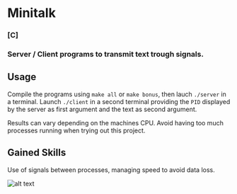 # Minitalk

### [C]

### Server / Client programs to transmit text trough signals.

## Usage

Compile the programs using `make all` or `make bonus`, then lauch `./server` in a terminal. Launch `./client` in a second terminal providing the `PID` displayed by the server as first argument and the text as second argument.

Results can vary depending on the machines CPU. Avoid having too much processes running when trying out this project.

## Gained Skills

Use of signals between processes, managing speed to avoid data loss.

![alt text](https://i.imgur.com/gQrpUk6.png "Final grade 121/100")
